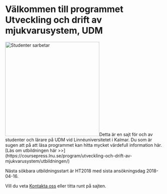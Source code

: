 <h1>Välkommen till programmet Utveckling och drift av mjukvarusystem, UDM</h1>
<img class="alignright size-medium wp-image-1577" src="http://coursepress.lnu.se/program/utveckling-och-drift-av-mjukvarusystem/files/2015/03/studenter-arbetar.jpg" alt="Studenter sarbetar" width="300" height="300" />Detta är en sajt för och av studenter och lärare på UDM vid Linnéuniversitetet i Kalmar. Du som är sugen att på att läsa programmet kan hitta mycket värdefull information här.
[Läs om utbildningen här >>](https://coursepress.lnu.se/program/utveckling-och-drift-av-mjukvarusystem/utbildningen/)

Nästa sökbara utbildningsstart är HT2018 med sista ansökningsdag 2018-04-16.

Vill du veta [Kontakta oss](/program/utveckling-och-drift-av-mjukvarusystem/kontakt/) eller titta runt på sajten.
